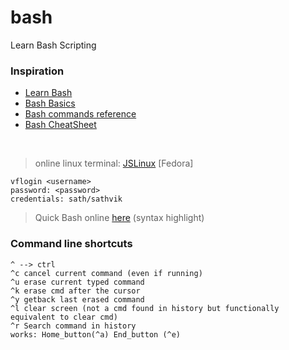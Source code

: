 # bash
Learn Bash Scripting

### Inspiration
- [Learn Bash](https://www.learnshell.org/)
- [Bash Basics](https://www.cs.wcupa.edu/rkline/linux/bash-basics.html)
- [Bash commands reference](https://ss64.com/bash/)
- [Bash CheatSheet](https://devhints.io/bash)

&nbsp;
&nbsp;

> online linux terminal: [JSLinux](https://bellard.org/jslinux/vm.html?cpu=riscv64&url=fedora33-riscv.cfg&mem=256) [Fedora]
```
vflogin <username>
password: <password>
credentials: sath/sathvik
```

> Quick Bash online [here](https://rextester.com/l/bash_online_compiler) (syntax highlight)

### Command line shortcuts
```
^ --> ctrl
^c cancel current command (even if running)
^u erase current typed command
^k erase cmd after the cursor
^y getback last erased command
^l clear screen (not a cmd found in history but functionally equivalent to clear cmd)
^r Search command in history
works: Home_button(^a) End_button (^e)
```
